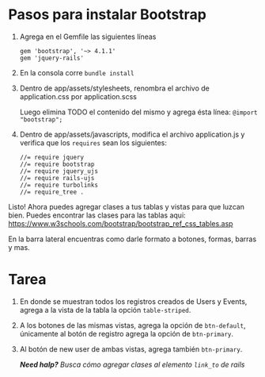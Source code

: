 # Pasos para instalar Bootstrap

1. Agrega en el Gemfile las siguientes líneas
    ```
    gem 'bootstrap', '~> 4.1.1'
    gem 'jquery-rails'
    ```

1. En la consola corre `bundle install`

1. Dentro de app/assets/stylesheets, renombra el archivo de application.css por application.scss
    
    Luego elimina TODO el contenido del mismo y agrega ésta línea:
    `@import "bootstrap";`

1. Dentro de app/assets/javascripts, modifica el archivo application.js y verifica que los `requires` sean los siguientes:
    ```
    //= require jquery
    //= require bootstrap
    //= require jquery_ujs
    //= require rails-ujs
    //= require turbolinks
    //= require_tree .
    ```

Listo! Ahora puedes agregar clases a tus tablas y vistas para que luzcan bien.
Puedes encontrar las clases para las tablas aqui: https://www.w3schools.com/bootstrap/bootstrap_ref_css_tables.asp

En la barra lateral encuentras como darle formato a botones, formas, barras y mas.

# Tarea
1. En donde se muestran todos los registros creados de Users y Events, agrega a la vista de la tabla la opción `table-striped`.

1. A los botones de las mismas vistas, agrega la opción de `btn-default`, únicamente al botón de registro agrega la opción de `btn-primary`.

1. Al botón de new user de ambas vistas, agrega también `btn-primary`.

    ***Need halp?** Busca cómo agregar clases al elemento `link_to` de rails*
